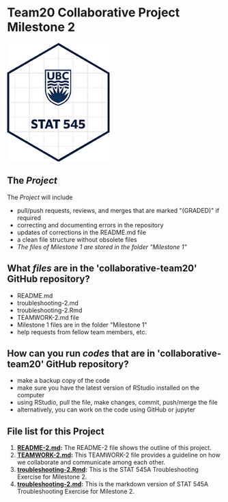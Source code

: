 # Team20 Collaborative Project Milestone 2

<a><img src="/assets/stat545-240x278.png"></a>

## The *_Project_*

The *_Project_* will include

* pull/push requests, reviews, and merges that are marked "(GRADED)" if required
* correcting and documenting errors in the repository
* updates of corrections in the README.md file
* a clean file structure without obsolete files
* _The files of Milestone 1 are stored in the folder "Milestone 1"_

## What *_files_* are in the 'collaborative-team20' GitHub repository?
* README.md
* troubleshooting-2.md
* troubleshooting-2.Rmd
* TEAMWORK-2.md file
* Milestone 1 files are in the folder "Milestone 1"
* help requests from fellow team members, etc.

## How can you run *_codes_* that are in 'collaborative-team20' GitHub repository?
* make a backup copy of the code
* make sure you have the latest version of RStudio installed on the computer
* using RStudio, pull the file, make changes, commit, push/merge the file
* alternatively, you can work on the code using GitHub or jupyter 

## **File list for this Project**

1. **[README-2.md](https://github.com/stat545ubc-2023/collaborative-team20/blob/main/README-2.md):** The README-2 file shows the outline of this project.
2. **[TEAMWORK-2.md](https://github.com/stat545ubc-2023/collaborative-team20/blob/main/TEAMWORK-2.md):** This TEAMWORK-2 file provides a guideline on how we collaborate and communicate among each other.
3. **[troubleshooting-2.Rmd](https://github.com/stat545ubc-2023/collaborative-team20/blob/main/troubleshooting-2.Rmd):** This is the STAT 545A Troubleshooting Exercise for Milestone 2.
4.  **[troubleshooting-2.md](https://github.com/stat545ubc-2023/collaborative-team20/blob/main/troubleshooting-2.md):** This is the markdown version of STAT 545A Troubleshooting Exercise for Milestone 2.
